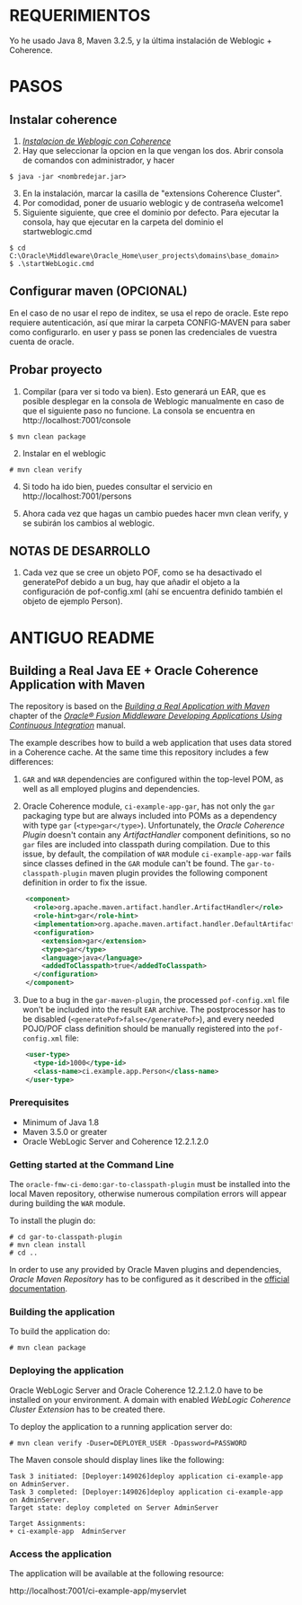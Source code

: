 # REQUERIMIENTOS
Yo he usado Java 8, Maven 3.2.5, y la última instalación de Weblogic + Coherence.

# PASOS

## Instalar coherence

1. [_Instalacion de Weblogic con Coherence_][instalacion-coherence]
2. Hay que seleccionar la opcion en la que vengan los dos. Abrir consola de comandos con administrador, y hacer 
```
$ java -jar <nombredejar.jar>
```
3. En la instalación, marcar la casilla de "extensions Coherence Cluster".
4. Por comodidad, poner de usuario weblogic y de contraseña welcome1
5. Siguiente siguiente, que cree el dominio por defecto. Para ejecutar la consola, hay que ejecutar en la carpeta del dominio el startweblogic.cmd
```
$ cd C:\Oracle\Middleware\Oracle_Home\user_projects\domains\base_domain>
$ .\startWebLogic.cmd
```

    
## Configurar maven (OPCIONAL)
En el caso de no usar el repo de inditex, se usa el repo de oracle. Este repo requiere autenticación, así que mirar la carpeta CONFIG-MAVEN para saber como configurarlo. en user y pass se ponen las credenciales de vuestra cuenta de oracle.

## Probar proyecto


1. Compilar (para ver si todo va bien). Esto generará un EAR, que es posible desplegar en la consola de Weblogic manualmente en caso de que el siguiente paso no funcione. La consola se encuentra en http://localhost:7001/console

```
$ mvn clean package
```

2. Instalar en el weblogic

```
# mvn clean verify
```

4. Si todo ha ido bien, puedes consultar el servicio en http://localhost:7001/persons

5. Ahora cada vez que hagas un cambio puedes hacer mvn clean verify, y se subirán los cambios al weblogic.

## NOTAS DE DESARROLLO
1. Cada vez que se cree un objeto POF, como se ha desactivado el generatePof debido a un bug, hay que añadir el objeto a la configuración de pof-config.xml (ahí se encuentra definido también el objeto de ejemplo Person).

# ANTIGUO README

## Building a Real Java EE + Oracle Coherence Application with Maven

The repository is based on the 
[_Building a Real Application with Maven_][real-application-chapter] chapter of the 
[_Oracle® Fusion Middleware Developing Applications Using Continuous Integration_][ci-manual] manual.

The example describes how to build a web application that uses data stored in a Coherence cache. At the same time this repository 
includes a few differences:

1. `GAR` and `WAR` dependencies are configured within the top-level POM, as well as all employed plugins and dependencies. 

2. Oracle Coherence module, `ci-example-app-gar`, has not only the `gar` packaging type but are always included into POMs as 
a dependency with type `gar` (`<type>gar</type>`). Unfortunately, the _Oracle Coherence Plugin_ doesn't contain any 
_ArtifactHandler_ component definitions, so no `gar` files are included into classpath during compilation. Due to this issue, 
by default, the compilation of `WAR` module `ci-example-app-war` fails since classes defined in the `GAR` module can't be found. 
The `gar-to-classpath-plugin` maven plugin provides the following component definition in order to fix the issue.

```xml
    <component>
      <role>org.apache.maven.artifact.handler.ArtifactHandler</role>
      <role-hint>gar</role-hint>
      <implementation>org.apache.maven.artifact.handler.DefaultArtifactHandler</implementation>
      <configuration>
        <extension>gar</extension>
        <type>gar</type>
        <language>java</language>
        <addedToClasspath>true</addedToClasspath>
      </configuration>
    </component>
```

3. Due to a bug in the `gar-maven-plugin`, the processed `pof-config.xml` file won't be included into the result `EAR` archive. 
The postprocessor has to be disabled (`<generatePof>false</generatePof>`), and every needed POJO/POF class definition should 
be manually registered into the `pof-config.xml` file:

```xml
    <user-type>
      <type-id>1000</type-id>
      <class-name>ci.example.app.Person</class-name>
    </user-type>
```

### Prerequisites

- Minimum of Java 1.8
- Maven 3.5.0 or greater
- Oracle WebLogic Server and Coherence 12.2.1.2.0

### Getting started at the Command Line

The `oracle-fmw-ci-demo:gar-to-classpath-plugin` must be installed into the local Maven repository, otherwise numerous compilation 
errors will appear during building the `WAR` module.

To install the plugin do:

```
# cd gar-to-classpath-plugin
# mvn clean install
# cd ..
```

In order to use any provided by Oracle Maven plugins and dependencies, _Oracle Maven Repository_ has to be configured
as it described in the [official documentation][oracle-maven-repo-manual].

### Building the application

To build the application do:

```
# mvn clean package
```

### Deploying the application

Oracle WebLogic Server and Oracle Coherence 12.2.1.2.0 have to be installed on your environment. A domain with enabled 
_WebLogic Coherence Cluster Extension_ has to be created there.

To deploy the application to a running application server do:

```
# mvn clean verify -Duser=DEPLOYER_USER -Dpassword=PASSWORD
```

The Maven console should display lines like the following:

```
Task 3 initiated: [Deployer:149026]deploy application ci-example-app on AdminServer.
Task 3 completed: [Deployer:149026]deploy application ci-example-app on AdminServer.
Target state: deploy completed on Server AdminServer

Target Assignments:
+ ci-example-app  AdminServer
```

### Access the application

The application will be available at the following resource:

http://localhost:7001/ci-example-app/myservlet

[ci-manual]: https://docs.oracle.com/middleware/1221/core/MAVEN/toc.htm
[real-application-chapter]: https://docs.oracle.com/middleware/1221/core/MAVEN/real_app.htm#MAVEN8917
[oracle-maven-repo-manual]: http://docs.oracle.com/middleware/1221/core/MAVEN/config_maven_repo.htm#CACJADFE
[instalacion-coherence]: https://www.oracle.com/technetwork/middleware/coherence/downloads/index.html

